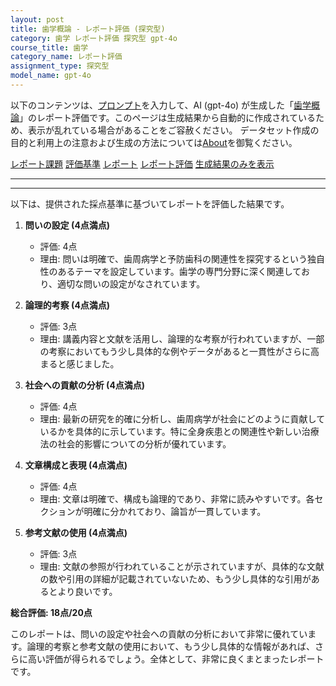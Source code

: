 ```yaml
---
layout: post
title: 歯学概論 - レポート評価 (探究型)
category: 歯学 レポート評価 探究型 gpt-4o
course_title: 歯学
category_name: レポート評価
assignment_type: 探究型
model_name: gpt-4o
---
```


以下のコンテンツは、[プロンプト](https://github.com/takedatoshiyuki/synthetic_assignments/tree/main/generated/歯学/gpt-4o/prompt_レポート評価-探究型.md)を入力して、AI (gpt-4o) が生成した「[歯学概論](/contents/歯学/)」のレポート評価です。このページは生成結果から自動的に作成されているため、表示が乱れている場合があることをご容赦ください。
データセット作成の目的と利用上の注意および生成の方法については[About](/About)を御覧ください。

[レポート課題](../レポート課題-探究型)
[評価基準](../評価基準-探究型)
[レポート](../レポート-探究型)
[レポート評価](../レポート評価-探究型)
[生成結果のみを表示](https://github.com/takedatoshiyuki/synthetic_assignments/tree/main/generated/歯学/gpt-4o/レポート評価-探究型.md)
  

***
***
  
以下は、提供された採点基準に基づいてレポートを評価した結果です。

1. **問いの設定 (4点満点)**
   - 評価: 4点
   - 理由: 問いは明確で、歯周病学と予防歯科の関連性を探究するという独自性のあるテーマを設定しています。歯学の専門分野に深く関連しており、適切な問いの設定がなされています。

2. **論理的考察 (4点満点)**
   - 評価: 3点
   - 理由: 講義内容と文献を活用し、論理的な考察が行われていますが、一部の考察においてもう少し具体的な例やデータがあると一貫性がさらに高まると感じました。

3. **社会への貢献の分析 (4点満点)**
   - 評価: 4点
   - 理由: 最新の研究を的確に分析し、歯周病学が社会にどのように貢献しているかを具体的に示しています。特に全身疾患との関連性や新しい治療法の社会的影響についての分析が優れています。

4. **文章構成と表現 (4点満点)**
   - 評価: 4点
   - 理由: 文章は明確で、構成も論理的であり、非常に読みやすいです。各セクションが明確に分かれており、論旨が一貫しています。

5. **参考文献の使用 (4点満点)**
   - 評価: 3点
   - 理由: 文献の参照が行われていることが示されていますが、具体的な文献の数や引用の詳細が記載されていないため、もう少し具体的な引用があるとより良いです。

**総合評価: 18点/20点**

このレポートは、問いの設定や社会への貢献の分析において非常に優れています。論理的考察と参考文献の使用において、もう少し具体的な情報があれば、さらに高い評価が得られるでしょう。全体として、非常に良くまとまったレポートです。
